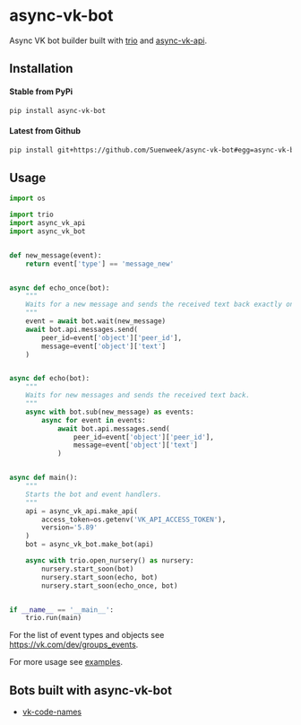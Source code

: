 # async-vk-bot

Async VK bot builder built with
[trio](https://github.com/python-trio/trio)
and [async-vk-api](https://github.com/Suenweek/async-vk-api).


## Installation

#### Stable from PyPi
```bash
pip install async-vk-bot
```

#### Latest from Github
```bash
pip install git+https://github.com/Suenweek/async-vk-bot#egg=async-vk-bot
```


## Usage

```python
import os

import trio
import async_vk_api
import async_vk_bot


def new_message(event):
    return event['type'] == 'message_new'


async def echo_once(bot):
    """
    Waits for a new message and sends the received text back exactly once.
    """
    event = await bot.wait(new_message)
    await bot.api.messages.send(
        peer_id=event['object']['peer_id'],
        message=event['object']['text']
    )


async def echo(bot):
    """
    Waits for new messages and sends the received text back.
    """
    async with bot.sub(new_message) as events:
        async for event in events:
            await bot.api.messages.send(
                peer_id=event['object']['peer_id'],
                message=event['object']['text']
            )


async def main():
    """
    Starts the bot and event handlers.
    """
    api = async_vk_api.make_api(
        access_token=os.getenv('VK_API_ACCESS_TOKEN'),
        version='5.89'
    )
    bot = async_vk_bot.make_bot(api)

    async with trio.open_nursery() as nursery:
        nursery.start_soon(bot)
        nursery.start_soon(echo, bot)
        nursery.start_soon(echo_once, bot)


if __name__ == '__main__':
    trio.run(main)
```

For the list of event types and objects see
https://vk.com/dev/groups_events.

For more usage see [examples](examples).


## Bots built with async-vk-bot

 - [vk-code-names](https://github.com/Suenweek/vk-code-names)
